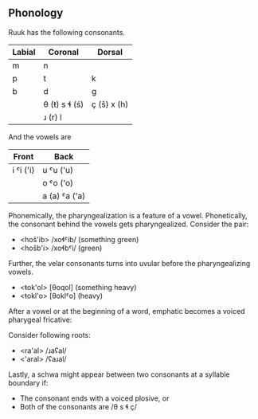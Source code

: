 ## Phonology

Ruuk has the following consonants.

| Labial | Coronal       | Dorsal      |
| ------ | ------------- | ----------- |
| m      | n             |             |
| p      | t             | k           |
| b      | d             | g           |
|        | θ (ŧ) s ɬ (ś) | ç (š) x (h) |
|        | ɹ (r) l       |             |

And the vowels are

| Front     | Back          |
| --------- | ------------- |
| i ˤi ('i) | u ˤu ('u)     |
|           | o ˤo ('o)     |
|           | a (a) ˤa ('a) |

Phonemically, the pharyngealization is a feature of a vowel. Phonetically, the consonant behind the vowels gets pharyngealized. Consider the pair:

- <hoŝ'ib> /xoɬˤib/ (something green)
- <hoŝb'i> /xoɬbˤi/ (green)

Further, the velar consonants turns into uvular before the pharyngealizing vowels.

- <ŧok'ol> [θoqol] (something heavy)
- <ŧokl'o> [θoklˤo] (heavy)

After a vowel or at the beginning of a word, emphatic becomes a voiced pharygeal fricative:

Consider following roots:

- <ra'al> /ɹaʕal/
- <'aral> /ʕaɹal/

Lastly, a schwa might appear between two consonants at a syllable boundary if:

- The consonant ends with a voiced plosive, or
- Both of the consonants are /θ s ɬ ç/
